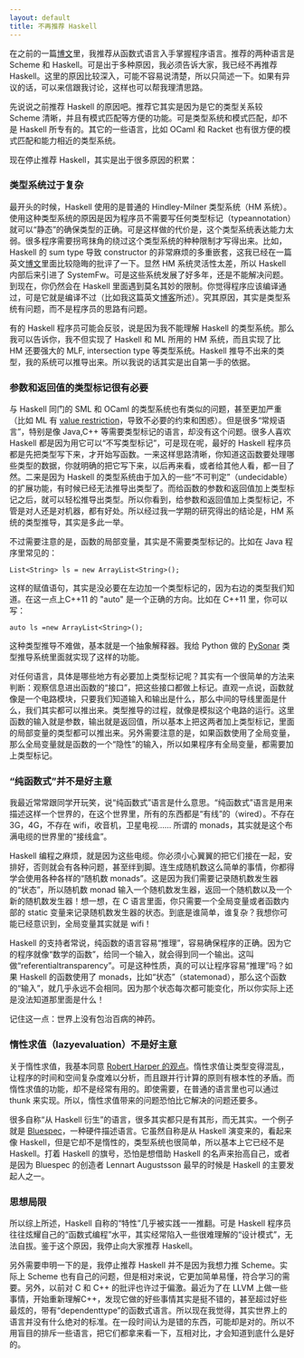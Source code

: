 ```yaml
---
layout: default
title: 不再推荐 Haskell
---
```



在之前的一篇[博文](http://ericpony.github.io/wangyin/2012/08/11/how-to-grasp-programming-languages/)里，我推荐从函数式语言入手掌握程序语言。推荐的两种语言是 Scheme 和 Haskell。可是出于多种原因，我必须告诉大家，我已经不再推荐 Haskell。这里的原因比较深入，可能不容易说清楚，所以只简述一下。如果有异议的话，可以来信跟我讨论，这样也可以帮我理清思路。</p>

先说说之前推荐 Haskell 的原因吧。推荐它其实是因为是它的类型关系较 Scheme 清晰，并且有模式匹配等方便的功能。可是类型系统和模式匹配，却不是 Haskell 所专有的。其它的一些语言，比如 OCaml 和 Racket 也有很方便的模式匹配和能力相近的类型系统。

现在停止推荐 Haskell，其实是出于很多原因的积累：

### 类型系统过于复杂

最开头的时候，Haskell 使用的是普通的 Hindley-Milner 类型系统（HM 系统）。使用这种类型系统的原因是因为程序员不需要写任何类型标记（typeannotation）就可以“静态”的确保类型的正确。可是这样做的代价是，这个类型系统表达能力太弱。很多程序需要拐弯抹角的绕过这个类型系统的种种限制才写得出来。比如，Haskell 的 sum type 导致 constructor 的非常麻烦的多重嵌套，这我已经在一篇英文[博文](http://yinwang0.wordpress.com/2011/08/28/sum)里面比较隐晦的批评了一下。显然 HM 系统灵活性太差，所以 Haskell 内部后来引进了 SystemFw。可是这些系统发展了好多年，还是不能解决问题。到现在，你仍然会在 Haskell 里面遇到莫名其妙的限制。你觉得程序应该编译通过，可是它就是编译不过（比如我这篇英文[博客](http://yinwang0.wordpress.com/2012/03/05/ghc-type)所述）。究其原因，其实是类型系统有问题，而不是程序员的思路有问题。

有的 Haskell 程序员可能会反驳，说是因为我不能理解 Haskell 的类型系统。那么我可以告诉你，我不但实现了 Haskell 和 ML 所用的 HM 系统，而且实现了比 HM 还要强大的 MLF, intersection type 等类型系统。Haskell 推导不出来的类型，我的系统可以推导出来。所以我说的话其实是出自第一手的依据。

### 参数和返回值的类型标记很有必要

与 Haskell 同门的 SML 和 OCaml 的类型系统也有类似的问题，甚至更加严重（比如 ML 有 [value restriction](http://cs.au.dk/~hosc/local/LaSC-8-4-pp343-355.pdf)，导致不必要的约束和困惑）。但是很多“常规语言”，特别是像 Java,C++ 等需要类型标记的语言，却没有这个问题。很多人喜欢 Haskell 都是因为用它可以“不写类型标记”，可是现在呢，最好的 Haskell 程序员都是先把类型写下来，才开始写函数。一来这样思路清晰，你知道这函数要处理哪些类型的数据，你就明确的把它写下来，以后再来看，或者给其他人看，都一目了然。二来是因为 Haskell 的类型系统由于加入的一些“不可判定”（undecidable）的扩展功能，有时候已经无法推导出类型了。而给函数的参数和返回值加上类型标记之后，就可以轻松推导出类型。所以你看到，给参数和返回值加上类型标记，不管是对人还是对机器，都有好处。所以经过我一学期的研究得出的结论是，HM 系统的类型推导，其实是多此一举。

不过需要注意的是，函数的局部变量，其实是不需要类型标记的。比如在 Java 程序里常见的：

    List<String> ls = new ArrayList<String>();

这样的赋值语句，其实是没必要在左边加一个类型标记的，因为右边的类型我们知道。在这一点上C++11 的 "auto" 是一个正确的方向。比如在 C++11 里，你可以写：

    auto ls =new ArrayList<String>();

这种类型推导不难做，基本就是一个抽象解释器。我给 Python 做的 [PySonar](http://yinwang0.wordpress.com/2010/09/12/pysonar) 类型推导系统里面就实现了这样的功能。

对任何语言，具体是哪些地方有必要加上类型标记呢？其实有一个很简单的方法来判断：观察信息进出函数的“接口”，把这些接口都做上标记。直观一点说，函数就像是一个电路模块，只要我们知道输入和输出是什么，那么中间的导线里面是什么，我们其实都可以推出来。类型推导的过程，就像是模拟这个电路的运行。这里函数的输入就是参数，输出就是返回值，所以基本上把这两者加上类型标记，里面的局部变量的类型都可以推出来。另外需要注意的是，如果函数使用了全局变量，那么全局变量就是函数的一个“隐性”的输入，所以如果程序有全局变量，都需要加上类型标记。

### “纯函数式”并不是好主意

我最近常常跟同学开玩笑，说“纯函数式”语言是什么意思。“纯函数式”语言是用来描述这样一个世界的，在这个世界里，所有的东西都是“有线”的（wired）。不存在 3G，4G，不存在 wifi，收音机，卫星电视…… 所谓的 monads，其实就是这个布满电缆的世界里的“接线盒”。

Haskell 编程之麻烦，就是因为这些电缆。你必须小心翼翼的把它们接在一起，安排好，否则就会有各种问题，甚至绊到脚。连生成随机数这么简单的事情，你都得学会使用各种各样的“随机数 monads”。这是因为我们需要记录随机数发生器的“状态”，所以随机数 monad 输入一个随机数发生器，返回一个随机数以及一个新的随机数发生器！想一想，在 C 语言里面，你只需要一个全局变量或者函数内部的 static 变量来记录随机数发生器的状态。到底是谁简单，谁复杂？我想你可能已经意识到，全局变量其实就是 wifi！

Haskell 的支持者常说，纯函数的语言容易“推理”，容易确保程序的正确。因为它的程序就像“数学的函数”，给同一个输入，就会得到同一个输出。这叫做“referentialtransparency”。可是这种性质，真的可以让程序容易“推理”吗？如果 Haskell 的函数使用了 monads，比如“状态”（statemonad），那么这个函数的“输入”，就几乎永远不会相同。因为那个状态每次都可能变化，所以你实际上还是没法知道那里面是什么！

记住这一点：世界上没有包治百病的神药。

### 惰性求值（lazyevaluation）不是好主意

关于惰性求值，我基本同意 [Robert Harper 的观点](http://existentialtype.wordpress.com/2011/04/24/the-real-point-of-laziness)。惰性求值让类型变得混乱，让程序的时间和空间复杂度难以分析，而且跟并行计算的原则有根本性的矛盾。而惰性求值的功能，却不是经常有用的。即使需要，在普通的语言里也可以通过 thunk 来实现。所以，惰性求值带来的问题恐怕比它解决的问题还要多。

很多自称“从 Haskell 衍生”的语言，很多其实都只是有其形，而无其实。一个例子就是 [Bluespec](http://www.bluespec.com/)，一种硬件描述语言。它虽然自称是从 Haskell 演变来的，看起来像 Haskell，但是它却不是惰性的，类型系统也很简单，所以基本上它已经不是 Haskell。打着 Haskell 的旗号，恐怕是想借助 Haskell 的名声来抬高自己，或者是因为 Bluespec 的创造者 Lennart Augustsson 最早的时候是 Haskell 的主要发起人之一。

###  思想局限

所以综上所述，Haskell 自称的“特性”几乎被实践一一推翻。可是 Haskell 程序员往往炫耀自己的“函数式编程”水平，其实经常陷入一些很难理解的“设计模式”，无法自拔。鉴于这个原因，我停止向大家推荐 Haskell。

另外需要申明一下的是，我停止推荐 Haskell 并不是因为我想力推 Scheme。实际上 Scheme 也有自己的问题，但是相对来说，它更加简单易懂，符合学习的需要。另外，以前对 C 和 C++ 的批评也许过于偏激。最近为了在 LLVM 上做一些事情，开始重新理解C++，发现它做的好些事情其实是挺不错的，甚至超过好些最炫的，带有“dependenttype”的函数式语言。所以现在我觉得，其实世界上的语言并没有什么绝对的标准。在一段时间认为是错的东西，可能却是对的。所以不用盲目的排斥一些语言，把它们都拿来看一下，互相对比，才会知道到底什么是好的。
